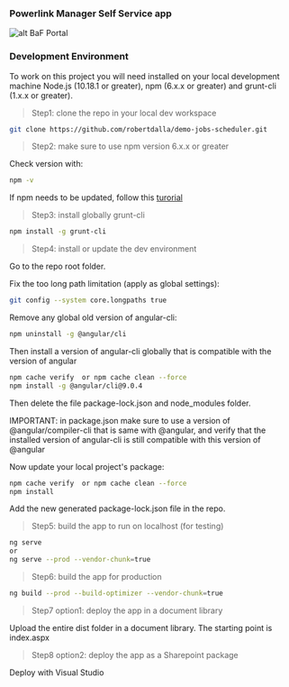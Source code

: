 ### Powerlink Manager Self Service app

![alt BaF Portal](powerlink-logo_400x162.png)

### Development Environment

To work on this project you will need installed on your local development machine Node.js (10.18.1 or greater), npm (6.x.x or greater) and grunt-cli (1.x.x or greater).

> Step1: clone the repo in your local dev workspace

```sh
git clone https://github.com/robertdalla/demo-jobs-scheduler.git
```

> Step2: make sure to use npm version 6.x.x or greater

Check version with:
```sh
npm -v
```

If npm needs to be updated, follow this [turorial](https://docs.npmjs.com/troubleshooting/try-the-latest-stable-version-of-npm)

> Step3: install globally grunt-cli

```sh
npm install -g grunt-cli
```

> Step4: install or update the dev environment

Go to the repo root folder.

Fix the too long path limitation (apply as global settings):
```sh
git config --system core.longpaths true
```

Remove any global old version of angular-cli:

```sh
npm uninstall -g @angular/cli
```

Then install a version of angular-cli globally that is compatible with the version of angular
```sh
npm cache verify  or npm cache clean --force
npm install -g @angular/cli@9.0.4
```

Then delete the file package-lock.json and node_modules folder.

IMPORTANT: in package.json make sure to use a version of @angular/compiler-cli that is same with @angular, and verify that the installed version of angular-cli is still compatible with this version of @angular

Now update your local project's package:
```sh
npm cache verify  or npm cache clean --force
npm install
```

Add the new generated package-lock.json file in the repo.

> Step5: build the app to run on localhost (for testing)

```sh
ng serve
or
ng serve --prod --vendor-chunk=true
```

> Step6: build the app for production

```sh
ng build --prod --build-optimizer --vendor-chunk=true
```

> Step7 option1: deploy the app in a document library

Upload the entire dist folder in a document library.
The starting point is index.aspx

> Step8 option2: deploy the app as a Sharepoint package

Deploy with Visual Studio
